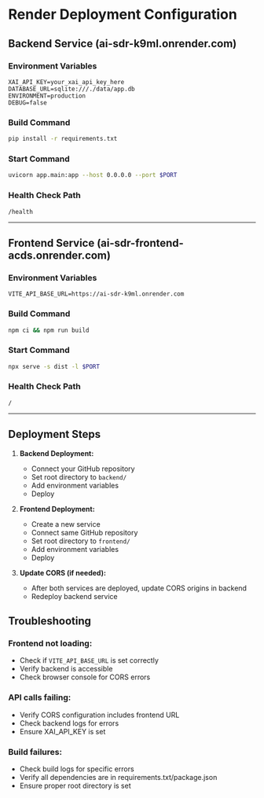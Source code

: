 # Render Deployment Configuration

## Backend Service (ai-sdr-k9ml.onrender.com)

### Environment Variables
```
XAI_API_KEY=your_xai_api_key_here
DATABASE_URL=sqlite:///./data/app.db
ENVIRONMENT=production
DEBUG=false
```

### Build Command
```bash
pip install -r requirements.txt
```

### Start Command
```bash
uvicorn app.main:app --host 0.0.0.0 --port $PORT
```

### Health Check Path
```
/health
```

---

## Frontend Service (ai-sdr-frontend-acds.onrender.com)

### Environment Variables
```
VITE_API_BASE_URL=https://ai-sdr-k9ml.onrender.com
```

### Build Command
```bash
npm ci && npm run build
```

### Start Command
```bash
npx serve -s dist -l $PORT
```

### Health Check Path
```
/
```

---

## Deployment Steps

1. **Backend Deployment:**
   - Connect your GitHub repository
   - Set root directory to `backend/`
   - Add environment variables
   - Deploy

2. **Frontend Deployment:**
   - Create a new service
   - Connect same GitHub repository
   - Set root directory to `frontend/`
   - Add environment variables
   - Deploy

3. **Update CORS (if needed):**
   - After both services are deployed, update CORS origins in backend
   - Redeploy backend service

## Troubleshooting

### Frontend not loading:
- Check if `VITE_API_BASE_URL` is set correctly
- Verify backend is accessible
- Check browser console for CORS errors

### API calls failing:
- Verify CORS configuration includes frontend URL
- Check backend logs for errors
- Ensure XAI_API_KEY is set

### Build failures:
- Check build logs for specific errors
- Verify all dependencies are in requirements.txt/package.json
- Ensure proper root directory is set
